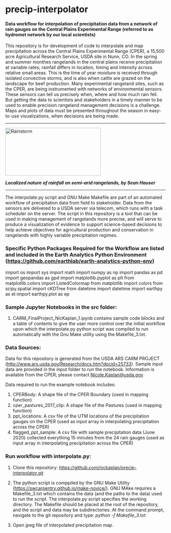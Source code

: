 # precip-interpolator

#### Data workflow for interpolation of precipitation data from a network of rain gauges on the Central Plains Experimental Range (referred to as hydromet network by our local scientists)

This repository is for development of code to interpolate and map precipitation across the Central Plains Experimental Range (CPER), a 15,500 acre Agricultural Research Service, USDA site in Nunn, CO. In the spring and summer monthes rangelands in the central plains receive precipitation at variable rates; rainfall differs in location, timing and intensity across relative small areas.  This is the time of year moisture is received through isolated convective storms, and is also when cattle are grazed on the landscape for beef production.  Many experimental rangeland sites, such as the CPER, are being instrumented with networks of environmental sensors.   These sensors can tell us precisely when, where and how much rain fell.  But getting the data to scientists and stakeholders in a timely manner to be used to enable precision rangeland management decisions is a challenge.  Maps and plots of data must be presented throughout the season in easy-to-use visualizations, when decisions are being made.

***
<img src="https://mountainscholar.org/bitstream/handle/10217/84527/NRELSGSL_Storm_CSH.jpg?sequence=1&isAllowed=y" alt="Rainstorm" title="Rainstorm" width="300" height="150" /> 

***Localized nature of rainfall on semi-arid rangelands, by Sean Hauser***
***
The interpolate.py script and GNU Make Makefile are part of an automated workflow of precipitation data from field to stakeholder.  Data from the sensors are delivered to a USDA server via telecom, which runs with a task scheduler on the server.  The script in this repository is a tool that can be used in making management of rangelands more precise, and will serve to produce a visualization of evidence to support science-based decisions to help achieve objectives for agricultural production and conservation in rangelands with highly variable precipitation regimes.  

### Specific Python Packages Required for the Workflow are listed and included in the Earth Analytics Python Environment (https://github.com/earthlab/earth-analytics-python-env)

import os
import sys
import math
import numpy as np
import pandas as pd
import geopandas as gpd
import matplotlib.pyplot as plt
from matplotlib.colors import ListedColormap
from matplotlib import colors
from scipy.spatial import cKDTree
from datetime import datetime
import earthpy as et
import earthpy.plot as ep
 
 
 ### Sample Jupyter Notebooks in the src folder:
 
 1. CARM_FinalProject_NicKaplan_1.ipynb contains sample code blocks and a table of contents to give the user more control over the initial workflow upon which the interpolate.py python script was compiled to run automatically with the Gnu Make utility using the Makefile_3.txt. 
 
 
 ### Data Sources:

Data for this repository is generated from the USDA ARS CARM PROJECT (http://www.ars.usda.gov/Research/docs.htm?docid=25733). Sample input data are provided in the input folder to run the notebook.  Information is available from the CPER; please contact <a href="mailto:Nicole.Kaplan@usda.gov">Nicole.Kaplan@usda.gov</a>

Data required to run the example notebook includes:

1. CPERBody: A shape file of the CPER Boundary (used in mapping function)
2. cper_pastures_2017_clip: A shape file of the Pastures (used in mapping function)
3. ppt_locations: A csv file of the UTM locations of the precipitation gauges on the CPER (used as input array in interpolating precipitation across the CPER)
4. flagged_ppt_sample: A csv file with sample precipitation data (June 2020) collected everything 15 minutes from the 24 rain gauges (used as input array in interpolating precipitation across the CPER)


 
 ### Run workflow with interpolate.py:
 
1. Clone this repository: https://github.com/nickaplan/precip-interpolator.git

2. The python script is comppiled by the GNU Make Utility (https://swcarpentry.github.io/make-novice/).  GNU MAke requires a Makefile_3.txt which contains the data (and the paths to the data) used to run the script.  The interpolate.py script specifies the working directory.  The Makefile should be placed at the root of the repository, and the script and data may be subdirectories. At the command prompt, navigate to the git repository and type: *python -f Makefile_3.txt*

3. Open jpeg file of interpolated precipitation map.
